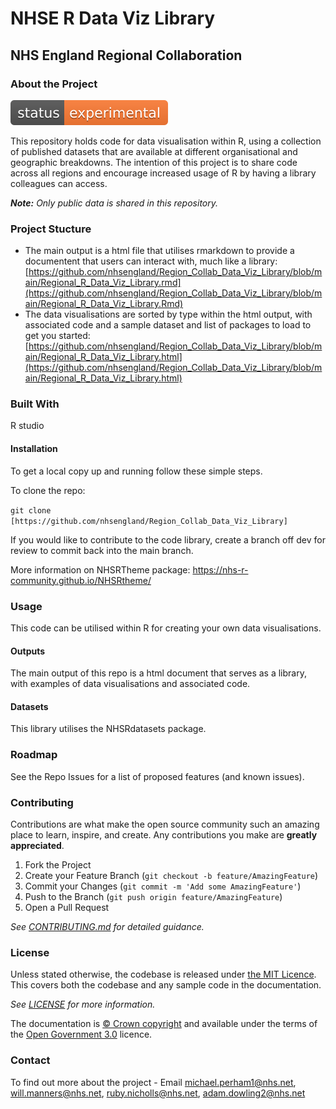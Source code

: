 # NHSE R Data Viz Library
## NHS England Regional Collaboration

### About the Project

[![status: experimental](https://github.com/GIScience/badges/raw/master/status/experimental.svg)](https://github.com/GIScience/badges#experimental)

This repository holds code for data visualisation within R, using a collection of published datasets that are available at different organisational and geographic breakdowns. The intention of this project is to share code across all regions and encourage increased usage of R by having a library colleagues can access.

_**Note:** Only public data is shared in this repository._

### Project Stucture

- The main output is a html file that utilises rmarkdown to provide a documentent that users can interact with, much like a library: [https://github.com/nhsengland/Region_Collab_Data_Viz_Library/blob/main/Regional_R_Data_Viz_Library.rmd](https://github.com/nhsengland/Region_Collab_Data_Viz_Library/blob/main/Regional_R_Data_Viz_Library.Rmd)
- The data visualisations are sorted by type within the html output, with associated code and a sample dataset and list of packages to load to get you started: [https://github.com/nhsengland/Region_Collab_Data_Viz_Library/blob/main/Regional_R_Data_Viz_Library.html](https://github.com/nhsengland/Region_Collab_Data_Viz_Library/blob/main/Regional_R_Data_Viz_Library.html)

### Built With

R studio

#### Installation

To get a local copy up and running follow these simple steps.

To clone the repo:

`git clone [https://github.com/nhsengland/Region_Collab_Data_Viz_Library]`

If you would like to contribute to the code library, create a branch off dev for review to commit back into the main branch.

More information on NHSRTheme package: https://nhs-r-community.github.io/NHSRtheme/

### Usage
This code can be utilised within R for creating your own data visualisations.

#### Outputs
The main output of this repo is a html document that serves as a library, with examples of data visualisations and associated code.

#### Datasets
This library utilises the NHSRdatasets package.

### Roadmap
See the Repo Issues for a list of proposed features (and known issues).

### Contributing

Contributions are what make the open source community such an amazing place to learn, inspire, and create. Any contributions you make are **greatly appreciated**.

1. Fork the Project
2. Create your Feature Branch (`git checkout -b feature/AmazingFeature`)
3. Commit your Changes (`git commit -m 'Add some AmazingFeature'`)
4. Push to the Branch (`git push origin feature/AmazingFeature`)
5. Open a Pull Request

_See [CONTRIBUTING.md](./CONTRIBUTING.md) for detailed guidance._

### License

Unless stated otherwise, the codebase is released under [the MIT Licence][mit].
This covers both the codebase and any sample code in the documentation.

_See [LICENSE](./LICENSE) for more information._

The documentation is [© Crown copyright][copyright] and available under the terms of the [Open Government 3.0][ogl] licence.

[mit]: LICENCE
[copyright]: http://www.nationalarchives.gov.uk/information-management/re-using-public-sector-information/uk-government-licensing-framework/crown-copyright/
[ogl]: http://www.nationalarchives.gov.uk/doc/open-government-licence/version/3/

### Contact

To find out more about the project -
Email michael.perham1@nhs.net, will.manners@nhs.net, ruby.nicholls@nhs.net, adam.dowling2@nhs.net

<!-- ### Acknowledgements -->

